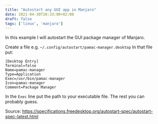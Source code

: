 ```yaml
---
title: "Autostart any GUI app in Manjaro"
date: 2021-04-30T20:33:00+02:00
draft: false
tags: ['linux', 'manjaro']
---
```


In this example I will autostart the GUI package manager of Manjaro.

Create a file e.g. `~/.config/autostart/pamac-manager.desktop`
In that file put:
```
[Desktop Entry]
Terminal=false
Name=pamac-manager
Type=Application
Exec=/usr/bin/pamac-manager
Icon=pamac-manager
Comment=Package Manager
```

In the `Exec` line put the path to your executable file. The rest you can probably guess.

Source: https://specifications.freedesktop.org/autostart-spec/autostart-spec-latest.html
